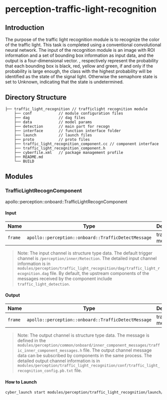 # perception-traffic-light-recognition

## Introduction

The purpose of the traffic light recognition module is to recognize the color of the traffic light. This task is
completed using a conventional convolutional neural network. The input of the recognition module is an image with ROI
information and a set of bounding box information as input data, and the output is a four-dimensional vector. ,
respectively represent the probability that each bounding box is black, red, yellow and green, if and only if the
probability is large enough, the class with the highest probability will be identified as the state of the signal light.
Otherwise the semaphore state is set to Unknown, indicating that the state is undetermined.

## Directory Structure

```
├── traffic_light_recognition // trafficlight recognition module
    ├── conf            // module configuration files
    ├── dag             // dag files
    ├── data            // model params
    ├── detection       // main part for recogn
    ├── interface       // function interface folder
    ├── launch          // launch files
    ├── proto           // proto files
    ├── traffic_light_recognition_component.cc // component interface
    ├── traffic_light_recognition_component.h
    ├── cyberfile.xml   // package management profile
    ├── README.md
    └── BUILD
```

## Modules

### TrafficLightRecognComponent

apollo::perception::onboard::TrafficLightRecognComponent

#### Input

| Name    | Type                                                | Description          | Input channal |
| ------- | --------------------------------------------------- | -------------------- | ------------- |
| `frame` | `apollo::perception::onboard::TrafficDetectMessage` | trafficlight message | /perception/inner/Retection |

>Note: The input channel is structure type data. The default trigger channel is `/perception/inner/Retection`. The detailed input channel information is in `modules/perception/traffic_light_recognition/dag/traffic_light_recognition.dag` file. By default, the upstream components of the messages received by the component include `traffic_light_detection`.

#### Output

| Name    | Type                                                | Description          | Output channal |
| ------- | --------------------------------------------------- | -------------------- | -------------- |
| `frame` | `apollo::perception::onboard::TrafficDetectMessage` | trafficlight message | /perception/inner/Tracking |

>Note: The output channel is structure type data. The message is defined in the `modules/perception/common/onboard/inner_component_messages/traffic_inner_component_messages.h` file. The output channel message data can be subscribed by components in the same process. The detailed output channel information is in `modules/perception/traffic_light_recognition/conf/traffic_light_recognition_config.pb.txt` file.

#### How to Launch

```bash
cyber_launch start modules/perception/traffic_light_recognition/launch/traffic_light_recognition.launch
```
